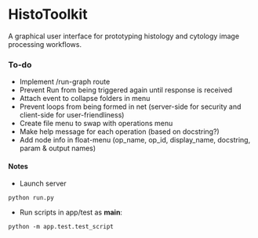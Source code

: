 # HistoToolkit

A graphical user interface for prototyping histology and cytology image processing workflows.

### To-do
* Implement /run-graph route
* Prevent Run from being triggered again until response is received
* Attach event to collapse folders in menu
* Prevent loops from being formed in net (server-side for security and client-side for user-friendliness)
* Create file menu to swap with operations menu
* Make help message for each operation (based on docstring?)
* Add node info in float-menu (op_name, op_id, display_name, docstring, param & output names)

#### Notes
* Launch server
```
python run.py
```

* Run scripts in app/test as __main__:
```
python -m app.test.test_script
```
